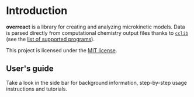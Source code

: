 # Introduction

**overreact** is a library for creating and analyzing microkinetic models.
Data is parsed directly from computational chemistry output files thanks to
[`cclib`](https://cclib.github.io/) (see the [list of supported programs](https://cclib.github.io/#summary)).

This project is licensed under the [MIT license](https://github.com/geem-lab/overreact-docs/blob/master/LICENSE).

<!-- ## _Ab initio_ thermochemistry

-   Concentration corrections
-   Symmetry corrections

## Microkinetic modelling

-   Microkinetics simulations

## Degree of rate control

-   Degree of rate control
-   Degree of selectivity control -->

## User's guide

Take a look in the side bar for background information, step-by-step usage instructions and tutorials.

